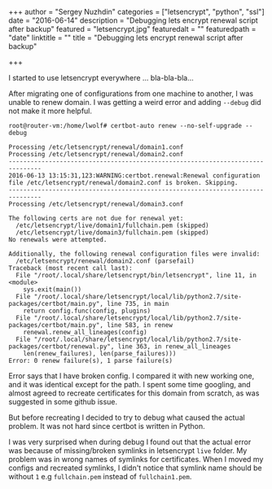 +++
author = "Sergey Nuzhdin"
categories = ["letsencrypt", "python", "ssl"]
date = "2016-06-14"
description = "Debugging lets encrypt renewal script after backup"
featured = "letsencrypt.jpg"
featuredalt = ""
featuredpath = "date"
linktitle = ""
title = "Debugging lets encrypt renewal script after backup"

+++

I started to use letsencrypt everywhere ... bla-bla-bla...

After migrating one of configurations from one machine to another, I was unable to renew domain.
I was getting a weird error and adding `--debug` did not make it more helpful.

```
root@router-vm:/home/lwolf# certbot-auto renew --no-self-upgrade --debug

Processing /etc/letsencrypt/renewal/domain1.conf
Processing /etc/letsencrypt/renewal/domain2.conf
-------------------------------------------------------------------------------
2016-06-13 13:15:31,123:WARNING:certbot.renewal:Renewal configuration file /etc/letsencrypt/renewal/domain2.conf is broken. Skipping.
-------------------------------------------------------------------------------
Processing /etc/letsencrypt/renewal/domain3.conf

The following certs are not due for renewal yet:
  /etc/letsencrypt/live/domain1/fullchain.pem (skipped)
  /etc/letsencrypt/live/domain3/fullchain.pem (skipped)
No renewals were attempted.

Additionally, the following renewal configuration files were invalid:
  /etc/letsencrypt/renewal/domain2.conf (parsefail)
Traceback (most recent call last):
  File "/root/.local/share/letsencrypt/bin/letsencrypt", line 11, in <module>
    sys.exit(main())
  File "/root/.local/share/letsencrypt/local/lib/python2.7/site-packages/certbot/main.py", line 735, in main
    return config.func(config, plugins)
  File "/root/.local/share/letsencrypt/local/lib/python2.7/site-packages/certbot/main.py", line 583, in renew
    renewal.renew_all_lineages(config)
  File "/root/.local/share/letsencrypt/local/lib/python2.7/site-packages/certbot/renewal.py", line 363, in renew_all_lineages
    len(renew_failures), len(parse_failures)))
Error: 0 renew failure(s), 1 parse failure(s)

```
Error says that I have broken config. I compared it with new working one, and it was identical except for the path.
I spent some time googling, and almost agreed to recreate certificates for this domain from scratch, as was suggested in some github issue.

But before recreating I decided to try to debug what caused the actual problem. It was not hard since certbot is written in Python.

I was very surprised when during debug I found out that the actual error was because of missing/broken symlinks in letsencrypt `live` folder.
My problem was in wrong names of symlinks for certificates.
When I moved my configs and recreated symlinks, I didn't notice that symlink name should be without `1` e.g `fullchain.pem` instead of `fullchain1.pem`.

